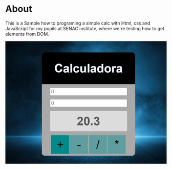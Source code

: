 # About

This is a Sample how to programing a simple calc with Html, css and JavaScript for my pupils at SENAC institute, where we´re testing how to get elements from DOM.

![Logo da Minha Empresa](https://raw.githubusercontent.com/antoniofabioqueiroz/calculator/main/printscreen.jpeg)
